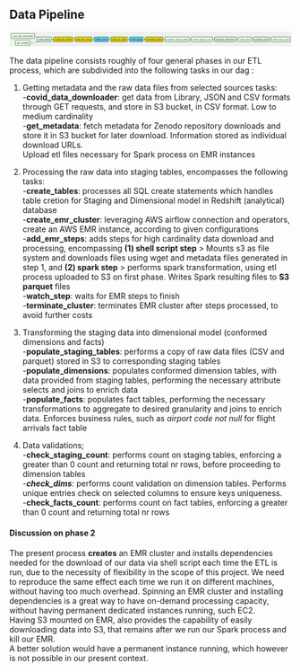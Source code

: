 ## Data Pipeline  

![Airflow Pipeline Steps](img/pipeline.png "Airflow PipelineSteps")

The data pipeline consists roughly of four general phases in our ETL process, which are subdivided into the following tasks in our dag :  
1. Getting metadata and the raw data files from selected sources tasks:  
-__covid_data_downloader__: get data from Library, JSON and CSV formats through GET requests, and store in S3 bucket, in CSV format. Low to medium cardinality  
-__get_metadata__: fetch metadata for Zenodo repository downloads and store it in S3 bucket for later download. Information stored as individual download URLs.  
Upload etl files necessary for Spark process on EMR instances  

2. Processing the raw data into staging tables, encompasses the following tasks:  
-__create_tables__: processes all SQL create statements which handles table cretion for Staging and Dimensional model in Redshift (analytical) database  
-__create_emr_cluster__: leveraging AWS airflow connection and operators, create an AWS EMR instance, according to given configurations  
-__add_emr_steps__: adds steps for high cardinality data download and processing, encompassing __(1) shell script step__ > Mounts s3 as file system and downloads files using wget and metadata files generated in step 1, and __(2) spark step__ > performs spark transformation, using etl process uploaded to S3 on first phase. Writes Spark resulting files to __S3 parquet__ files   
-__watch_step__: waits for EMR steps to finish  
-__terminate_cluster__: terminates EMR cluster after steps processed, to avoid further costs  

3. Transforming the staging data into dimensional model (conformed dimensions and facts)   
-__populate_staging_tables__: performs a copy of raw data files (CSV and parquet) stored in S3 to corresponding staging tables  
-__populate_dimensions__: populates conformed dimension tables, with data provided from staging tables, performing the necessary attribute selects and joins to enrich data    
-__populate_facts__: populates fact tables, performing the necessary transformations to aggregate to desired granularity and joins to enrich data. Enforces business rules, such as _airport code not null_ for flight arrivals fact table   
4. Data validations;  
-__check_staging_count__: performs count on staging tables, enforcing a greater than 0 count and returning total nr rows, before proceeding to dimension tables  
-___check_dims___: performs count validation on dimension tables. Performs unique entries check on selected columns to ensure keys uniqueness.     
-__check_facts_count__: performs count on fact tables, enforcing a greater than 0 count and returning total nr rows  


#### Discussion on phase 2  
The present process __creates__ an EMR cluster and installs dependencies needed for the download of our data via shell script each time the ETL is run, due to the necessity of flexibility in the scope of this project. We need to reproduce the same effect each time we run it on different machines, without having too much overhead. Spinning an EMR cluster and installing dependencies is a great way to have on-demand processing capacity, without having permanent dedicated instances running, such EC2.  
Having S3 mounted on EMR, also provides the capability of easily downloading data into S3, that remains after we run our Spark process and kill our EMR.  
A better solution would have a permanent instance running, which however is not possible in our present context.  
